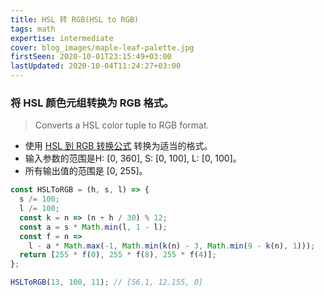 ```yaml
---
title: HSL 转 RGB(HSL to RGB)
tags: math
expertise: intermediate
cover: blog_images/maple-leaf-palette.jpg
firstSeen: 2020-10-01T23:15:49+03:00
lastUpdated: 2020-10-04T11:24:27+03:00
---
```


### 将 HSL 颜色元组转换为 RGB 格式。
> Converts a HSL color tuple to RGB format.

- 使用 [HSL 到 RGB 转换公式](https://en.wikipedia.org/wiki/HSL_and_HSV#HSL_to_RGB) 转换为适当的格式。
- 输入参数的范围是H: [0, 360], S: [0, 100], L: [0, 100]。
- 所有输出值的范围是 [0, 255]。

```js
const HSLToRGB = (h, s, l) => {
  s /= 100;
  l /= 100;
  const k = n => (n + h / 30) % 12;
  const a = s * Math.min(l, 1 - l);
  const f = n =>
    l - a * Math.max(-1, Math.min(k(n) - 3, Math.min(9 - k(n), 1)));
  return [255 * f(0), 255 * f(8), 255 * f(4)];
};
```

```js
HSLToRGB(13, 100, 11); // [56.1, 12.155, 0]
```
